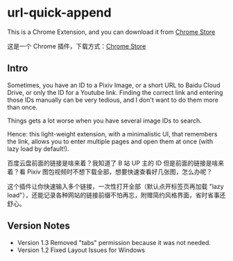 # url-quick-append

This is a Chrome Extension, and you can download it from [Chrome Store](https://chrome.google.com/webstore/detail/url-quick-append/bojlanjcfkfhlnjjdjadkcngddpfloha)

这是一个 Chrome 插件，下载方式：[Chrome Store](https://chrome.google.com/webstore/detail/url-quick-append/bojlanjcfkfhlnjjdjadkcngddpfloha)

## Intro

Sometimes, you have an ID to a Pixiv Image, or a short URL to Baidu Cloud Drive, or only the ID for a Youtube link. Finding the correct link and entering those IDs manually can be very tedious, and I don't want to do them more than once. 

Things gets a lot worse when you have several image IDs to search.

Hence: this light-weight extension, with a minimalistic UI, that remembers the link, allows you to enter multiple pages and open them at once (with lazy load by default!).

百度云盘前面的链接是啥来着？我知道了 B 站 UP 主的 ID 但是前面的链接是啥来着？看 Pixiv 图包视频时不想下载全部，想要快速查看好几张图，怎么办呢？

这个插件让你快速输入多个链接，一次性打开全部（默认点开标签页再加载 "lazy load"），还能记录各种网站的链接前缀不怕再忘，附赠简约风格界面，省时省事还舒心。

## Version Notes

- Version 1.3 Removed "tabs" permission because it was not needed.
- Version 1.2 Fixed Layout Issues for Windows
